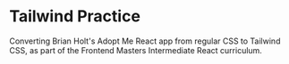 # Tailwind Practice
Converting Brian Holt's Adopt Me React app from regular CSS to Tailwind CSS, as part of the Frontend Masters Intermediate React curriculum.
